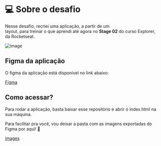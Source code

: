 # 💻 Sobre o desafio

Nesse desafio, recriei uma aplicação, a partir de um layout, para treinar o que aprendi até agora no **Stage 02** do curso Explorer, da Rocketseat.

![image](https://github.com/Thiagofrf/rocket.sect/assets/50845684/1bc2e07e-7814-459b-9c0d-613480824c11)


## Figma da aplicação

O figma da aplicação está disponível no link abaixo:

[Figma](https://www.figma.com/embed?embed_host=notion&url=https%3A%2F%2Fwww.figma.com%2Ffile%2FEdKjPWjC8ZlbnH4XzTObv2%2FExplorer%3Fnode-id%3D16%253A106)

## Como acessar?

Para rodar a aplicação, basta baixar esse repositório e abrir o index.html na sua máquina.

Para facilitar pra você, vou deixar a pasta com as imagens exportadas do Figma por aqui! 💜

[images](https://s3-us-west-2.amazonaws.com/secure.notion-static.com/7cf4910f-11e9-4806-baaf-a7e14b1124b7/Untitled.zip)
